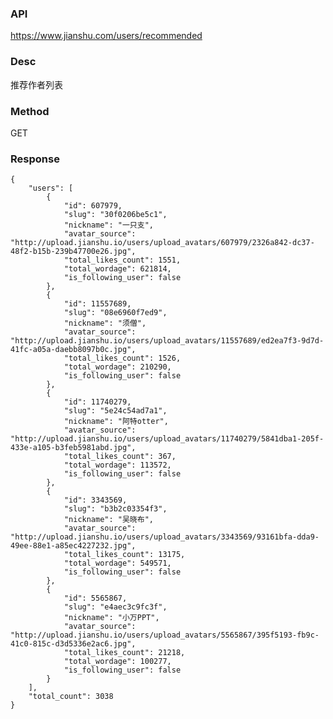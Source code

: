 

### API
https://www.jianshu.com/users/recommended

### Desc
推荐作者列表

### Method
GET

### Response


    {
        "users": [
            {
                "id": 607979,
                "slug": "30f0206be5c1",
                "nickname": "一只支",
                "avatar_source": "http://upload.jianshu.io/users/upload_avatars/607979/2326a842-dc37-48f2-b15b-239b47700e26.jpg",
                "total_likes_count": 1551,
                "total_wordage": 621814,
                "is_following_user": false
            },
            {
                "id": 11557689,
                "slug": "08e6960f7ed9",
                "nickname": "须僧",
                "avatar_source": "http://upload.jianshu.io/users/upload_avatars/11557689/ed2ea7f3-9d7d-41fc-a05a-daebb8097b0c.jpg",
                "total_likes_count": 1526,
                "total_wordage": 210290,
                "is_following_user": false
            },
            {
                "id": 11740279,
                "slug": "5e24c54ad7a1",
                "nickname": "阿特otter",
                "avatar_source": "http://upload.jianshu.io/users/upload_avatars/11740279/5841dba1-205f-433e-a105-b3feb5981abd.jpg",
                "total_likes_count": 367,
                "total_wordage": 113572,
                "is_following_user": false
            },
            {
                "id": 3343569,
                "slug": "b3b2c03354f3",
                "nickname": "吴晓布",
                "avatar_source": "http://upload.jianshu.io/users/upload_avatars/3343569/93161bfa-dda9-49ee-88e1-a85ec4227232.jpg",
                "total_likes_count": 13175,
                "total_wordage": 549571,
                "is_following_user": false
            },
            {
                "id": 5565867,
                "slug": "e4aec3c9fc3f",
                "nickname": "小万PPT",
                "avatar_source": "http://upload.jianshu.io/users/upload_avatars/5565867/395f5193-fb9c-41c0-815c-d3d5336e2ac6.jpg",
                "total_likes_count": 21218,
                "total_wordage": 100277,
                "is_following_user": false
            }
        ],
        "total_count": 3038
    }
